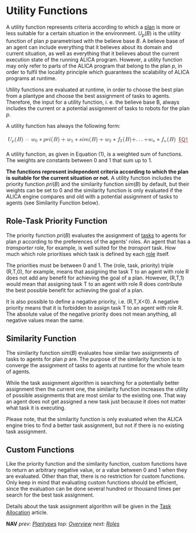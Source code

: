 # Utility Functions
A utility function represents criteria according to which a [plan](./articles/plan.md) is more or less suitable for a certain situation in the environment. $U_p(B)$ is the utility function of plan $p$ parametrised with the believe base $B$. A believe base of an agent can include everything that it believes about its domain and current situation, as well as everything that it believes about the current execution state of the running ALICA program. However, a utility function may only refer to parts of the ALICA program that belong to the plan $p$, in order to fulfil the locality principle which guarantees the scalability of ALICA programs at runtime. 

Utility functions are evaluated at runtime, in order to choose the best plan from a plantype and choose the best assignment of tasks to agents. Therefore,  the input for a utility function, i. e. the believe base B, always includes the current or a potential assignment of tasks to robots for the plan $p$.

A utility function has always the following form:

![Utility Function $$U_p(B) = w_0*pri(B) + w_1*sim(B) + w_2*f_2(B)+...+w_n*f_n(B)$$  EQ1](../images/utility_function.png)

A utility function, as given in Equation (1), is a weighted sum of functions. The weights are constants between 0 and 1 that sum up to 1. 

**The functions represent independent criteria according to which the plan is suitable for the current situation or not.** A utility function includes the priority function $pri(B)$ and the similarity function $sim(B)$ by default, but their weights can be set to 0 and the similarity function is only evaluated if the ALICA engine compares and old with a potential assignment of tasks to agents (see Similarity Function below).

## Role-Task Priority Function

The priority function $pri(B)$ evaluates the assignment of [tasks](tasks.md) to agents for plan $p$ according to the preferences of the agents' roles. An agent that has a *transporter* role, for example, is well suited for the *transport* task. How much which role prioritises which task is defined by each [role](roles.md) itself. 

The priorities must be between 0 and 1. The (role, task, priority) triple (R,T,0), for example, means that assigning the task T to an agent with role R does not add any benefit for achieving the goal of a plan. However, (R,T,1) would mean that assigning task T to an agent with role R does contribute the best possible benefit for achieving the goal of a plan.

It is also possible to define a negative priority, i.e. (R,T,X<0). A negative priority means that it is forbidden to assign task T to an agent with role R. The absolute  value of the negative priority does not mean anything, all negative values mean the same.

## Similarity Function

The similarity function $sim(B)$ evaluates how similar two assignments of tasks to agents for plan $p$ are. The purpose of the similarity function is to converge the assignment of tasks to agents at runtime for the whole team of agents.

While the task assignment algorithm is searching for a potentially better assignment then the current one, the similarity function increases the utility of possible assignments that are most similar to the existing one. That way an agent does not get assigned a new task just because it does not matter what task it is executing.

Please note, that the similarity function is only evaluated when the ALICA engine tries to find a better task assignment, but not if there is no existing task assignment.

## Custom Functions

Like the priority function and the similarity function, custom functions have to return an arbitrary negative value, or a value between 0 and 1 when they are evaluated. Other than that, there is no restriction for custom functions. Only keep in mind that evaluating custom functions should be efficient, since the evaluation can be done several hundred or thousand times per search for the best task assignment.

Details about the task assignment algorithm will be given in the [Task Allocation](./articles/task_allocation.md) article.

**NAV** *prev: [Plantypes](plantypes.md)*  *top: [Overview](../README.md)* *next: [Roles](roles.md)*

